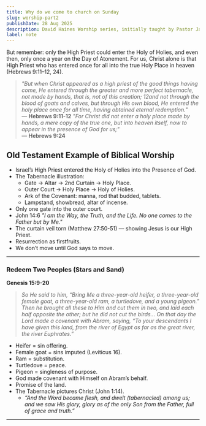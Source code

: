```yaml
---
title: Why do we come to church on Sunday
slug: worship-part2
publishDate: 28 Aug 2025
description: David Haines Worship series, initially taught by Pastor Jack Hurley on the tabernacle.
label: note
---
```



But remember: only the High Priest could enter the Holy of Holies, and even then, only once a year on the Day of Atonement. For us, Christ alone is that High Priest who has entered once for all into the true Holy Place in heaven (Hebrews 9:11–12, 24).

> *"But when Christ appeared as a high priest of the good things having come, He entered through the greater and more perfect tabernacle, not made by hands, that is, not of this creation; 12and not through the blood of goats and calves, but through His own blood, He entered the holy place once for all time, having obtained eternal redemption."*  
> — **Hebrews 9:11-12**
> *"For Christ did not enter a holy place made by hands, a mere copy of the true one, but into heaven itself, now to appear in the presence of God for us;"*  
> — **Hebrews 9:24**

## Old Testament Example of Biblical Worship

- Israel’s High Priest entered the Holy of Holies into the Presence of God.  
- The Tabernacle illustration:  
  - Gate → Altar → 2nd Curtain → Holy Place.  
  - Outer Court → Holy Place → Holy of Holies.  
  - Ark of the Covenant: manna, rod that budded, tablets.  
  - Lampstand, showbread, altar of incense.  
- Only one gate into the outer court.  
- John 14:6 *"I am the Way, the Truth, and the Life. No one comes to the Father but by Me."*  
- The curtain veil torn (Matthew 27:50-51) — showing Jesus is our High Priest.  
- Resurrection as firstfruits.  
- We don’t move until God says to move.  

---

### Redeem Two Peoples (Stars and Sand)

**Genesis 15:9-20**  
> *So He said to him, “Bring Me a three-year-old heifer, a three-year-old female goat, a three-year-old ram, a turtledove, and a young pigeon.” Then he brought all these to Him and cut them in two, and laid each half opposite the other; but he did not cut the birds... On that day the Lord made a covenant with Abram, saying, “To your descendants I have given this land, from the river of Egypt as far as the great river, the river Euphrates.”*  

- Heifer = sin offering.  
- Female goat = sins imputed (Leviticus 16).  
- Ram = substitution.  
- Turtledove = peace.  
- Pigeon = singleness of purpose.  
- God made covenant with Himself on Abram’s behalf.  
- Promise of the land.  
- The Tabernacle pictures Christ (John 1:14).  
  - *“And the Word became flesh, and dwelt (tabernacled) among us; and we saw His glory, glory as of the only Son from the Father, full of grace and truth.”*  

---
